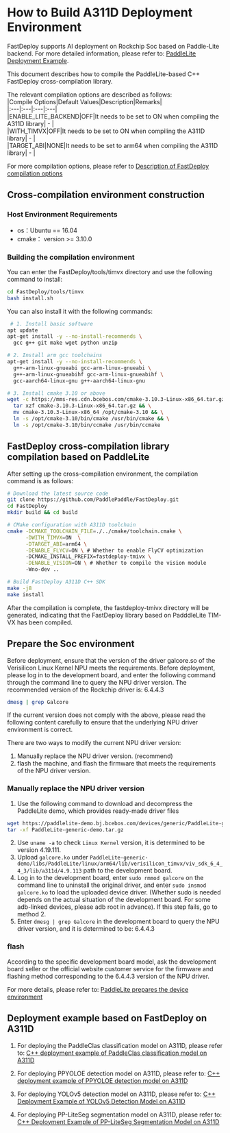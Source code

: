# How to Build A311D Deployment Environment

FastDeploy supports AI deployment on Rockchip Soc based on Paddle-Lite backend. For more detailed information, please refer to: [PaddleLite Deployment Example](https://www.paddlepaddle.org.cn/lite/develop/demo_guides/verisilicon_timvx.html).

This document describes how to compile the PaddleLite-based C++ FastDeploy cross-compilation library.

The relevant compilation options are described as follows:  
|Compile Options|Default Values|Description|Remarks|  
|:---|:---|:---|:---|  
|ENABLE_LITE_BACKEND|OFF|It needs to be set to ON when compiling the A311D library| - |  
|WITH_TIMVX|OFF|It needs to be set to ON when compiling the A311D library| - |  
|TARGET_ABI|NONE|It needs to be set to arm64 when compiling the A311D library| - |  

For more compilation options, please refer to [Description of FastDeploy compilation options](./README.md)

## Cross-compilation environment construction

### Host Environment Requirements  
- os：Ubuntu == 16.04
- cmake： version >= 3.10.0  

### Building the compilation environment
You can enter the FastDeploy/tools/timvx directory and use the following command to install:
```bash
cd FastDeploy/tools/timvx
bash install.sh
```
You can also install it with the following commands:
```bash
 # 1. Install basic software
apt update
apt-get install -y --no-install-recommends \
  gcc g++ git make wget python unzip

# 2. Install arm gcc toolchains
apt-get install -y --no-install-recommends \
  g++-arm-linux-gnueabi gcc-arm-linux-gnueabi \
  g++-arm-linux-gnueabihf gcc-arm-linux-gnueabihf \
  gcc-aarch64-linux-gnu g++-aarch64-linux-gnu

# 3. Install cmake 3.10 or above
wget -c https://mms-res.cdn.bcebos.com/cmake-3.10.3-Linux-x86_64.tar.gz && \
  tar xzf cmake-3.10.3-Linux-x86_64.tar.gz && \
  mv cmake-3.10.3-Linux-x86_64 /opt/cmake-3.10 && \
  ln -s /opt/cmake-3.10/bin/cmake /usr/bin/cmake && \
  ln -s /opt/cmake-3.10/bin/ccmake /usr/bin/ccmake
```

## FastDeploy cross-compilation library compilation based on PaddleLite
After setting up the cross-compilation environment, the compilation command is as follows:
```bash
# Download the latest source code
git clone https://github.com/PaddlePaddle/FastDeploy.git
cd FastDeploy  
mkdir build && cd build

# CMake configuration with A311D toolchain
cmake -DCMAKE_TOOLCHAIN_FILE=./../cmake/toolchain.cmake \
      -DWITH_TIMVX=ON  \
      -DTARGET_ABI=arm64 \
      -DENABLE_FLYCV=ON \ # Whether to enable FlyCV optimization
      -DCMAKE_INSTALL_PREFIX=fastdeploy-tmivx \
      -DENABLE_VISION=ON \ # Whether to compile the vision module
      -Wno-dev ..

# Build FastDeploy A311D C++ SDK
make -j8
make install
```  
After the compilation is complete, the fastdeploy-tmivx directory will be generated, indicating that the FastDeploy library based on PadddleLite TIM-VX has been compiled.

## Prepare the Soc environment
Before deployment, ensure that the version of the driver galcore.so of the Verisilicon Linux Kernel NPU meets the requirements. Before deployment, please log in to the development board, and enter the following command through the command line to query the NPU driver version. The recommended version of the Rockchip driver is: 6.4.4.3
```bash
dmesg | grep Galcore
```  
If the current version does not comply with the above, please read the following content carefully to ensure that the underlying NPU driver environment is correct.

There are two ways to modify the current NPU driver version:
1. Manually replace the NPU driver version. (recommend)
2. flash the machine, and flash the firmware that meets the requirements of the NPU driver version.

### Manually replace the NPU driver version
1. Use the following command to download and decompress the PaddleLite demo, which provides ready-made driver files
```bash
wget https://paddlelite-demo.bj.bcebos.com/devices/generic/PaddleLite-generic-demo.tar.gz
tar -xf PaddleLite-generic-demo.tar.gz
```
2. Use `uname -a` to check `Linux Kernel` version, it is determined to be version 4.19.111.
3. Upload `galcore.ko` under `PaddleLite-generic-demo/libs/PaddleLite/linux/arm64/lib/verisilicon_timvx/viv_sdk_6_4_4_3/lib/a311d/4.9.113` path to the development board.
4. Log in to the development board, enter `sudo rmmod galcore` on the command line to uninstall the original driver, and enter `sudo insmod galcore.ko` to load the uploaded device driver. (Whether sudo is needed depends on the actual situation of the development board. For some adb-linked devices, please adb root in advance). If this step fails, go to method 2.
5. Enter `dmesg | grep Galcore` in the development board to query the NPU driver version, and it is determined to be: 6.4.4.3

### flash
According to the specific development board model, ask the development board seller or the official website customer service for the firmware and flashing method corresponding to the 6.4.4.3 version of the NPU driver.

For more details, please refer to: [PaddleLite prepares the device environment](https://www.paddlepaddle.org.cn/lite/develop/demo_guides/verisilicon_timvx.html#zhunbeishebeihuanjing)

## Deployment example based on FastDeploy on A311D
1. For deploying the PaddleClas classification model on A311D, please refer to: [C++ deployment example of PaddleClas classification model on A311D](../../../examples/vision/classification/paddleclas/a311d/README.md)

2. For deploying PPYOLOE detection model on A311D, please refer to: [C++ deployment example of PPYOLOE detection model on A311D](../../../examples/vision/detection/paddledetection/a311d/README.md)

3. For deploying YOLOv5 detection model on A311D, please refer to: [C++ Deployment Example of YOLOv5 Detection Model on A311D](../../../examples/vision/detection/yolov5/a311d/README.md)

4. For deploying PP-LiteSeg segmentation model on A311D, please refer to: [C++ Deployment Example of PP-LiteSeg Segmentation Model on A311D](../../../examples/vision/segmentation/paddleseg/a311d/README.md)
